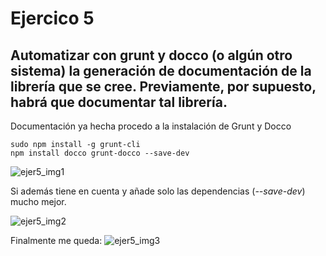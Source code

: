 # Ejercico 5

## Automatizar con grunt y docco (o algún otro sistema) la generación de documentación de la librería que se cree. Previamente, por supuesto, habrá que documentar tal librería.

Documentación ya hecha procedo a la instalación de Grunt y Docco

```
sudo npm install -g grunt-cli
npm install docco grunt-docco --save-dev
```
![ejer5_img1](http://googledrive.com/host/0B5Yam2FWqtZPZzR3TTBaSUpMZ2M/Ejercicio5_1.jpg)

Si además tiene en cuenta y añade solo las dependencias (*--save-dev*) mucho mejor.

![ejer5_img2](http://googledrive.com/host/0B5Yam2FWqtZPZzR3TTBaSUpMZ2M/Ejercicio5_2.jpg)

Finalmente me queda:
![ejer5_img3](http://googledrive.com/host/0B5Yam2FWqtZPZzR3TTBaSUpMZ2M/Ejercicio5_3.jpg)